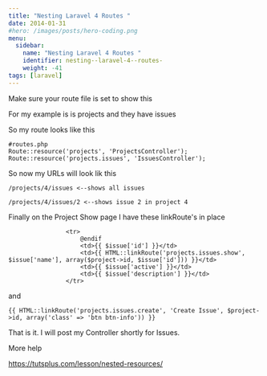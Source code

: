 ```yaml
---
title: "Nesting Laravel 4 Routes "
date: 2014-01-31
#hero: /images/posts/hero-coding.png
menu:
  sidebar:
    name: "Nesting Laravel 4 Routes "
    identifier: nesting--laravel-4--routes-
    weight: -41
tags: [laravel]
---
```


Make sure your route file is set to show this 

For my example is is projects and they have issues

So my route looks like this

~~~
#routes.php
Route::resource('projects', 'ProjectsController');
Route::resource('projects.issues', 'IssuesController');
~~~

So now my URLs will look lik this

~~~
/projects/4/issues <--shows all issues

/projects/4/issues/2 <--shows issue 2 in project 4
~~~


Finally on the Project Show page I have these linkRoute's in place

~~~
                <tr>
                    @endif
                    <td>{{ $issue['id'] }}</td>
                    <td>{{ HTML::linkRoute('projects.issues.show', $issue['name'], array($project->id, $issue['id'])) }}</td>
                    <td>{{ $issue['active'] }}</td>
                    <td>{{ $issue['description'] }}</td>
                </tr>
~~~

and

~~~
{{ HTML::linkRoute('projects.issues.create', 'Create Issue', $project->id, array('class' => 'btn btn-info')) }}
~~~

 

That is it. I will post my Controller shortly for Issues.

More help

https://tutsplus.com/lesson/nested-resources/